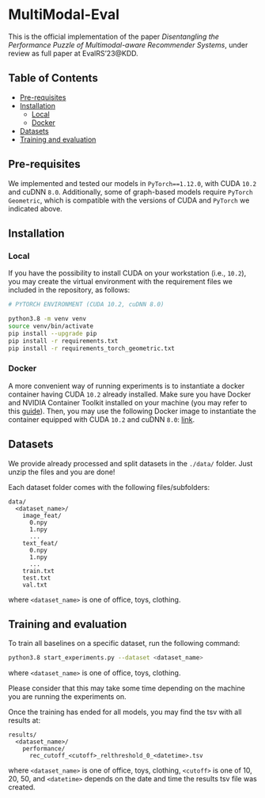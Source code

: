 # MultiModal-Eval

This is the official implementation of the paper _Disentangling the Performance Puzzle of Multimodal-aware Recommender Systems_, under review as full paper at EvalRS’23@KDD.

## Table of Contents
- [Pre-requisites](#pre-requisites)
- [Installation](#installation)
  - [Local](#local)
  - [Docker](#docker)
- [Datasets](#datasets)
- [Training and evaluation](#training-and-evaluation)

## Pre-requisites

We implemented and tested our models in `PyTorch==1.12.0`, with CUDA `10.2` and cuDNN `8.0`. Additionally, some of graph-based models require `PyTorch Geometric`, which is compatible with the versions of CUDA and `PyTorch` we indicated above.

## Installation

### Local
If you have the possibility to install CUDA on your workstation (i.e., `10.2`), you may create the virtual environment with the requirement files we included in the repository, as follows:

```sh
# PYTORCH ENVIRONMENT (CUDA 10.2, cuDNN 8.0)

python3.8 -m venv venv
source venv/bin/activate
pip install --upgrade pip
pip install -r requirements.txt
pip install -r requirements_torch_geometric.txt
```

### Docker
A more convenient way of running experiments is to instantiate a docker container having CUDA `10.2` already installed. Make sure you have Docker and NVIDIA Container Toolkit installed on your machine (you may refer to this [guide](https://docs.nvidia.com/datacenter/cloud-native/container-toolkit/install-guide.html#installing-on-ubuntu-and-debian)). Then, you may use the following Docker image to instantiate the container equipped with CUDA `10.2` and cuDNN `8.0`: [link](https://hub.docker.com/layers/nvidia/cuda/10.2-cudnn8-devel-ubuntu18.04/images/sha256-3d1aefa978b106e8cbe50743bba8c4ddadacf13fe3165dd67a35e4d904f3aabe?context=explore).

## Datasets

We provide already processed and split datasets in the ```./data/``` folder. Just unzip the files and you are done!

Each dataset folder comes with the following files/subfolders:

```
data/
  <dataset_name>/
    image_feat/
      0.npy
      1.npy
      ...
    text_feat/
      0.npy
      1.npy
      ...
    train.txt
    test.txt
    val.txt
```
where ```<dataset_name>``` is one of office, toys, clothing.

## Training and evaluation

To train all baselines on a specific dataset, run the following command:

```sh
python3.8 start_experiments.py --dataset <dataset_name>
```

where ```<dataset_name>``` is one of office, toys, clothing.

Please consider that this may take some time depending on the machine you are running the experiments on.

Once the training has ended for all models, you may find the tsv with all results at:

```
results/
  <dataset_name>/
    performance/
      rec_cutoff_<cutoff>_relthreshold_0_<datetime>.tsv
```

where ```<dataset_name>``` is one of office, toys, clothing, ```<cutoff>``` is one of 10, 20, 50, and ```<datetime>``` depends on the date and time the results tsv file was created.
